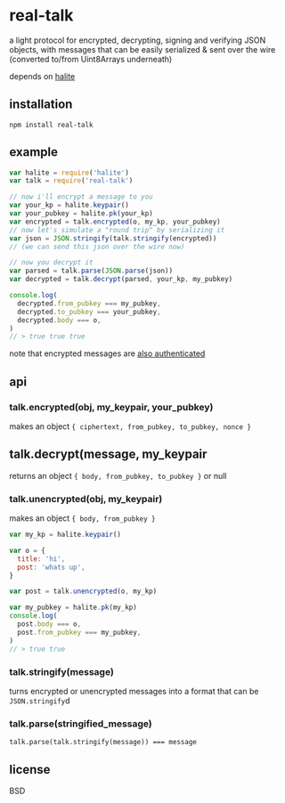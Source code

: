 # real-talk

a light protocol for encrypted, decrypting, signing and verifying JSON objects, with messages that can be easily serialized & sent over the wire (converted to/from Uint8Arrays underneath)

depends on [halite](https://github.com/elsehow/halite)

## installation

    npm install real-talk

## example

```javascript
var halite = require('halite')
var talk = require('real-talk')

// now i'll encrypt a message to you
var your_kp = halite.keypair()
var your_pubkey = halite.pk(your_kp)
var encrypted = talk.encrypted(o, my_kp, your_pubkey)
// now let's simulate a "round trip" by serializing it
var json = JSON.stringify(talk.stringify(encrypted))
// (we can send this json over the wire now)

// now you decrypt it
var parsed = talk.parse(JSON.parse(json))
var decrypted = talk.decrypt(parsed, your_kp, my_pubkey)

console.log(
  decrypted.from_pubkey === my_pubkey,
  decrypted.to_pubkey === your_pubkey,
  decrypted.body === o,
)
// > true true true
```

note that encrypted messages are [also authenticated](https://www.npmjs.com/package/tweetnacl)

## api

### talk.encrypted(obj, my_keypair, your_pubkey)

makes an object `{ ciphertext, from_pubkey, to_pubkey, nonce }`

## talk.decrypt(message, my_keypair

returns an object `{ body, from_pubkey, to_pubkey }` or null

### talk.unencrypted(obj, my_keypair)

makes an object `{ body, from_pubkey }`

```javascript
var my_kp = halite.keypair()

var o = {
  title: 'hi',
  post: 'whats up',
}

var post = talk.unencrypted(o, my_kp)

var my_pubkey = halite.pk(my_kp)
console.log(
  post.body === o,
  post.from_pubkey === my_pubkey,
)
// > true true

```

### talk.stringify(message)

turns encrypted or unencrypted messages into a format that can be `JSON.stringify`d

### talk.parse(stringified_message)

`talk.parse(talk.stringify(message)) === message`

## license

BSD
